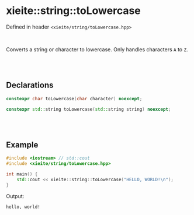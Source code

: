 # xieite::string::toLowercase
Defined in header `<xieite/string/toLowercase.hpp>`

<br/>

Converts a string or character to lowercase. Only handles characters `A` to `Z`.

<br/><br/>

## Declarations
```cpp
constexpr char toLowercase(char character) noexcept;
```
```cpp
constexpr std::string toLowercase(std::string string) noexcept;
```

<br/><br/>

## Example
```cpp
#include <iostream> // std::cout
#include <xieite/string/toLowercase.hpp>

int main() {
	std::cout << xieite::string::toLowercase("HELLO, WORLD!\n");
}
```
Output:
```
hello, world!
```
